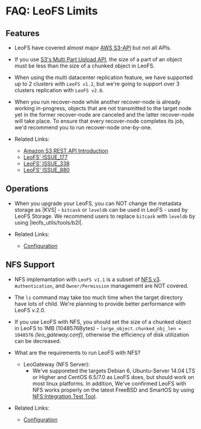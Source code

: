 # FAQ: LeoFS Limits

<!-- toc -->

## Features

* LeoFS have covered almost major <a href="" target="_blank">AWS S3-API</a> but not all APIs.
* If you use <a href="http://docs.aws.amazon.com/AmazonS3/latest/dev/mpuoverview.html" target="_blank">S3's Multi Part Upload API</a>, the size of a part of an object must be less than the size of a chunked object in LeoFS.
* When using the multi datacenter replication feature, we have supported up to 2 clusters with `LeoFS v1.2`, but we're going to support over 3 clusters replication with `LeoFS v2.0`.
* When you run recover-node while another recover-node is already working in-progress, objects that are not transmitted to the target node yet in the former recover-node are canceled and the latter recover-node will take place. To ensure that every recover-node completes its job, we'd recommend you to run recover-node one-by-one.

* Related Links:
    * <a href="http://docs.aws.amazon.com/AmazonS3/latest/API/Welcome.html" target="_blank">Amazon S3 REST API Introduction</a>
    * [LeoFS' ISSUE_177](https://github.com/leo-project/leofs/issues/177)
    * [LeoFS' ISSUE_338](https://github.com/leo-project/leofs/issues/338)
    * [LeoFS' ISSUE_880](https://github.com/leo-project/leofs/issues/880)


## Operations

* When you upgrade your LeoFS, you can NOT change the metadata storage as |KVS| - ``bitcask`` or ``leveldb`` can be used in LeoFS - used by LeoFS Storage. We recommend users to replace ``bitcask`` with ``leveldb`` by using |leofs_utils/tools/b2l|.

* Related Links:
    * [Configuration]()


## NFS Support

* NFS implemantation with `LeoFS v1.1` is a subset of <a href="https://tools.ietf.org/html/rfc1813" target="_blank">NFS v3</a>. ``Authentication``, and ``Owner/Permission`` management are NOT covered.
* The `ls` command may take too much time when the target directory have lots of child. We're planning to provide better performance with LeoFS v.2.0.
* If you use LeoFS with NFS, you should set the size of a chunked object in LeoFS to 1MB (1048576Bytes) - ``large_object.chunked_obj_len = 1048576`` *(leo_gateway.conf)*, otherwise the efficiency of disk utilization can be decreased.
* What are the requirements to run LeoFS with NFS?
	* LeoGateway (NFS Server):
		* We've supporeted the targets Debian 6, Ubuntu-Server 14.04 LTS or Higher and CentOS 6.5/7.0 as LeoFS does, but should work on most linux platforms. In addition, We've confirmed LeoFS with NFS works properly on the latest FreeBSD and SmartOS by using <a href="https://github.com/leo-project/leo_gateway/blob/develop/test/leo_nfs_integration_tests.sh" target="_blank">NFS Integration Test Tool</a>.

* Related Links:
    * [Configuration]()
